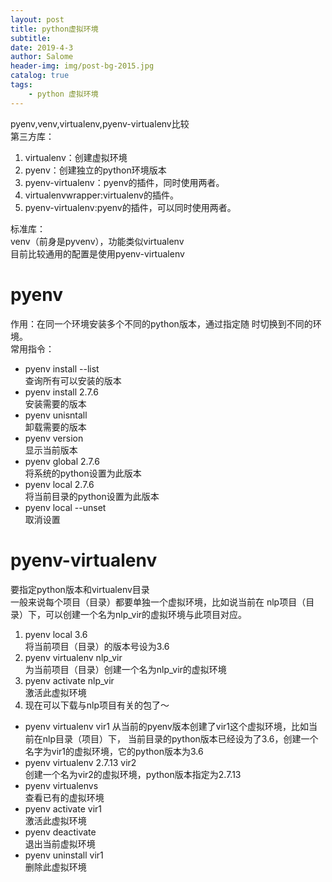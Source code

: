 ```yaml
---
layout: post
title: python虚拟环境
subtitle: 
date: 2019-4-3
author: Salome
header-img: img/post-bg-2015.jpg
catalog: true
tags:
    - python 虚拟环境
---
```


pyenv,venv,virtualenv,pyenv-virtualenv比较  
第三方库：  
1. virtualenv：创建虚拟环境  
2. pyenv：创建独立的python环境版本  
3. pyenv-virtualenv：pyenv的插件，同时使用两者。  
4. virtualenvwrapper:virtualenv的插件。  
5. pyenv-virtualenv:pyenv的插件，可以同时使用两者。 
   
标准库：  
venv（前身是pyvenv），功能类似virtualenv  
目前比较通用的配置是使用pyenv-virtualenv    


# pyenv  
作用：在同一个环境安装多个不同的python版本，通过指定随
时切换到不同的环境。  
常用指令：  
- pyenv install --list  
查询所有可以安装的版本  
- pyenv install 2.7.6  
安装需要的版本  
- pyenv  unisntall  
卸载需要的版本  
- pyenv version  
显示当前版本  
- pyenv global 2.7.6  
将系统的python设置为此版本  
- pyenv local 2.7.6  
将当前目录的python设置为此版本  
- pyenv local --unset  
取消设置    

#  pyenv-virtualenv  
要指定python版本和virtualenv目录  
一般来说每个项目（目录）都要单独一个虚拟环境，比如说当前在
nlp项目（目录）下，可以创建一个名为nlp_vir的虚拟环境与此项目对应。  
1. pyenv local 3.6  
将当前项目（目录）的版本号设为3.6  
2. pyenv virtualenv nlp_vir  
为当前项目（目录）创建一个名为nlp_vir的虚拟环境  
3. pyenv activate nlp_vir  
激活此虚拟环境  
4. 现在可以下载与nlp项目有关的包了～  
- pyenv virtualenv vir1
从当前的pyenv版本创建了vir1这个虚拟环境，比如当前在nlp目录（项目）下，
当前目录的python版本已经设为了3.6，创建一个名字为vir1的虚拟环境，它的python版本为3.6  
- pyenv virtualenv 2.7.13 vir2  
创建一个名为vir2的虚拟环境，python版本指定为2.7.13  
- pyenv virtualenvs  
查看已有的虚拟环境  
- pyenv activate vir1  
激活此虚拟环境  
- pyenv deactivate  
退出当前虚拟环境  
- pyenv uninstall vir1  
删除此虚拟环境



